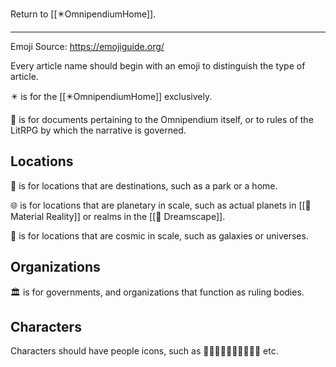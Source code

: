 Return to [[✴️OmnipendiumHome]].

---

Emoji Source: https://emojiguide.org/

Every article name should begin with an emoji to distinguish the type of article.

✴️ is for the [[✴️OmnipendiumHome]] exclusively.

📄 is for documents pertaining to the Omnipendium itself, or to rules of the LitRPG by which the narrative is governed.

## Locations

📍 is for locations that are destinations, such as a park or a home.

🌐 is for locations that are planetary in scale, such as actual planets in [[🌌 Material Reality]] or realms in the [[🌌 Dreamscape]].

🌌 is for locations that are cosmic in scale, such as galaxies or universes.

## Organizations
🏛 is for governments, and organizations that function as ruling bodies.

## Characters
Characters should have people icons, such as 👩👨🏼🧑🏻👧🏽🤴🏾😇 etc.